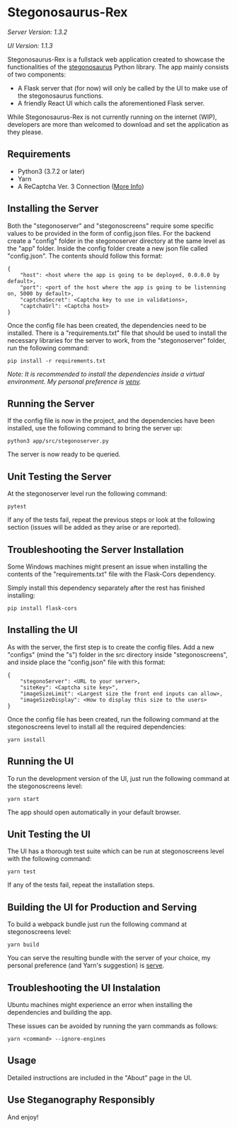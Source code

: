 # Stegonosaurus-Rex

*Server Version: 1.3.2*

*UI Version: 1.1.3*

Stegonosaurus-Rex is a fullstack web application created to showcase the functionalities of the [stegonosaurus](https://pypi.org/project/stegonosaurus/) Python library. The app mainly consists of two components:

- A Flask server that (for now) will only be called by the UI to make use of the stegonosaurus functions.
- A friendly React UI which calls the aforementioned Flask server.

While Stegonosaurus-Rex is not currently running on the internet (WIP), developers are more than welcomed to download and set the application as they please.

## Requirements

- Python3 (3.7.2 or later)
- Yarn
- A ReCaptcha Ver. 3 Connection ([More Info](https://developers.google.com/recaptcha/intro))

## Installing the Server

Both the "stegonoserver" and "stegonoscreens" require some specific values to be provided in the form of config.json files. For the backend create a "config" folder in the stegonoserver directory at the same level as the "app" folder. Inside the config folder create a new json file called "config.json". The contents should follow this format:
```
{
    "host": <host where the app is going to be deployed, 0.0.0.0 by default>,
    "port": <port of the host where the app is going to be listenning on, 5000 by default>,
    "captchaSecret": <Captcha key to use in validations>,
    "captchaUrl": <Captcha host>
}
```
Once the config file has been created, the dependencies need to be installed. There is a "requirements.txt" file that should be used to install the necessary libraries for the server to work, from the "stegonoserver" folder, run the following command:

`pip install -r requirements.txt`

*Note: It is recommended to install the dependencies inside a virtual environment. My personal preference is [venv](https://docs.python.org/3/library/venv.html).*

## Running the Server

If the config file is now in the project, and the dependencies have been installed, use the following command to bring the server up:

`python3 app/src/stegonoserver.py`

The server is now ready to be queried.

## Unit Testing the Server

At the stegonoserver level run the following command:

`pytest`

If any of the tests fail, repeat the previous steps or look at the following section (issues will be added as they arise or are reported).

## Troubleshooting the Server Installation

Some Windows machines might present an issue when installing the contents of the "requirements.txt" file with the Flask-Cors dependency.

Simply install this dependency separately after the rest has finished installing:

`pip install flask-cors`

## Installing the UI

As with the server, the first step is to create the config files. Add a new "configs" (mind the "s") folder in the src directory inside "stegonoscreens", and inside place the "config.json" file with this format:

```
{
    "stegonoServer": <URL to your server>,
    "siteKey": <Captcha site key>",
    "imageSizeLimit": <Largest size the front end inputs can allow>,
    "imageSizeDisplay": <How to display this size to the users>
}
```
Once the config file has been created, run the following command at the stegonoscreens level to install all the required dependencies:

`yarn install`

## Running the UI

To run the development version of the UI, just run the following command at the stegonoscreens level:

`yarn start`

The app should open automatically in your default browser.

## Unit Testing the UI

The UI has a thorough test suite which can be run at stegonoscreens level with the following command:

`yarn test`

If any of the tests fail, repeat the installation steps.

## Building the UI for Production and Serving

To build a webpack bundle just run the following command at stegonoscreens level:

`yarn build`

You can serve the resulting bundle with the server of your choice, my personal preference (and Yarn's suggestion) is [serve](https://yarnpkg.com/package/serve).

## Troubleshooting the UI Instalation

Ubuntu machines might experience an error when installing the dependencies and building the app.

These issues can be avoided by running the yarn commands as follows:

`yarn <command> --ignore-engines`

## Usage

Detailed instructions are included in the "About" page in the UI.

## Use Steganography Responsibly

And enjoy!
